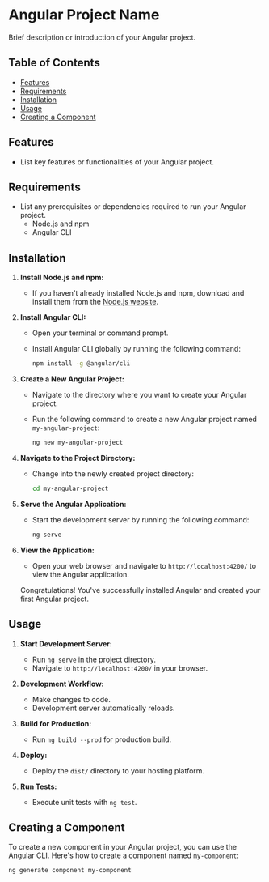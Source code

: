 # Angular Project Name

Brief description or introduction of your Angular project.

## Table of Contents

- [Features](#features)
- [Requirements](#requirements)
- [Installation](#installation)
- [Usage](#usage)
- [Creating a Component](#creating-a-component)
## Features

- List key features or functionalities of your Angular project.

## Requirements

- List any prerequisites or dependencies required to run your Angular project.
  - Node.js and npm
  - Angular CLI

## Installation

1. **Install Node.js and npm:**

   - If you haven't already installed Node.js and npm, download and install them from the [Node.js website](https://nodejs.org/).

2. **Install Angular CLI:**

   - Open your terminal or command prompt.
   - Install Angular CLI globally by running the following command:

     ```bash
     npm install -g @angular/cli
     ```

3. **Create a New Angular Project:**

   - Navigate to the directory where you want to create your Angular project.
   - Run the following command to create a new Angular project named `my-angular-project`:

     ```bash
     ng new my-angular-project
     ```

4. **Navigate to the Project Directory:**

   - Change into the newly created project directory:

     ```bash
     cd my-angular-project
     ```

5. **Serve the Angular Application:**

   - Start the development server by running the following command:

     ```bash
     ng serve
     ```

6. **View the Application:**

   - Open your web browser and navigate to `http://localhost:4200/` to view the Angular application.

   Congratulations! You've successfully installed Angular and created your first Angular project.

## Usage

1. **Start Development Server:**
   - Run `ng serve` in the project directory.
   - Navigate to `http://localhost:4200/` in your browser.

2. **Development Workflow:**
   - Make changes to code.
   - Development server automatically reloads.

3. **Build for Production:**
   - Run `ng build --prod` for production build.

4. **Deploy:**
   - Deploy the `dist/` directory to your hosting platform.

5. **Run Tests:**
   - Execute unit tests with `ng test`.

## Creating a Component

To create a new component in your Angular project, you can use the Angular CLI. Here's how to create a component named `my-component`:

```bash
ng generate component my-component



